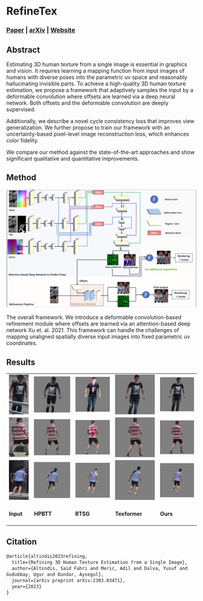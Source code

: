 # RefineTex

### [Paper](https://arxiv.org/pdf/2303.03471.pdf) | [arXiv](https://arxiv.org/abs/2303.03471) | [Website](https://www.cs.bilkent.edu.tr/~adundar/projects/RefineTex/)


## Abstract

Estimating 3D human texture from a single image is essential in graphics and vision. It requires learning a mapping function from input images of humans with diverse poses into the parametric uv space and reasonably hallucinating invisible parts. To achieve a high-quality 3D human texture estimation, we propose a framework that adaptively samples the input by a deformable convolution where offsets are learned via a deep neural network. Both offsets and the deformable convolution are deeply supervised.

Additionally, we describe a novel cycle consistency loss that improves view generalization. We further propose to train our framework with an uncertainty-based pixel-level image reconstruction loss, which enhances color fidelity.

We compare our method against the state-of-the-art approaches and show significant qualitative and quantitative improvements.

## Method

<img src="./method.png">

The overall framework. We introduce a deformable convolution-based refinement module where offsets are learned via an attention-based deep network Xu et. al. 2021. This framework can handle the challenges of mapping unaligned spatially diverse input images into fixed parametric uv coordinates.

## Results
<table>
    <tr>
        <td><img src="./sample_results/input/0176_c2s1_032301_02.png"\></td>
        <td><img src="./sample_results/hpbtt/0176_c2s1_032301_02.gif"\></td>
        <td><img src="./sample_results/rstg/0176_c2s1_032301_02.gif" \></td>
        <td><img src="./sample_results/texformer/0176_c2s1_032301_02.gif"\></td>
        <td><img src="./sample_results/ours/0176_c2s1_032301_02.gif"\></td>
    </tr>
    <tr>
        <td><img src="./sample_results/input/0135_c3s1_022426_01.png"\></td>
        <td><img src="./sample_results/hpbtt/0135_c3s1_022426_01.gif"\></td>
        <td><img src="./sample_results/rstg/0135_c3s1_022426_01.gif"\></td>
        <td><img src="./sample_results/texformer/0135_c3s1_022426_01.gif"\></td>
        <td><img src="./sample_results/ours/0135_c3s1_022426_01.gif"\></td>
    </tr>
    <tr>
        <td><img src="./sample_results/input/0121_c6s2_079518_05.png"\></td>
        <td><img src="./sample_results/hpbtt/0121_c6s2_079518_05.gif"\></td>
        <td><img src="./sample_results/rstg/0121_c6s2_079518_05.gif"\></td>
        <td><img src="./sample_results/texformer/0121_c6s2_079518_05.gif"\></td>
        <td><img src="./sample_results/ours/0121_c6s2_079518_05.gif"\></td>
    </tr>
    <tr>
        <td><h4>Input</h4></td>
        <td><h4>HPBTT</h4></td>
        <td><h4>RTSG</h4></td>
        <td><h4>Texformer</h4></td>
        <td><h4>Ours</h4></td>
    </tr>
</table>

## Citation

```
@article{altindis2023refining,
  title={Refining 3D Human Texture Estimation from a Single Image},
  author={Altindis, Said Fahri and Meric, Adil and Dalva, Yusuf and Gudukbay, Ugur and Dundar, Aysegul},
  journal={arXiv preprint arXiv:2303.03471},
  year={2023}
}
```
